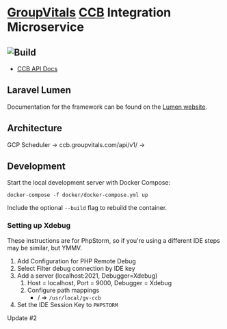 # [GroupVitals](https://www.groupvitals.com) [CCB](https://www.churchcommunitybuilder.com/) Integration Microservice

![Build](https://github.com/doughertym/lumen-actions-sandbox/workflows/Build/badge.svg)
-----

* [CCB API Docs](http://designccb.s3.amazonaws.com/helpdesk/files/official_docs/api.html)

## Laravel Lumen

Documentation for the framework can be found on the [Lumen website](https://lumen.laravel.com/docs).

## Architecture

GCP Scheduler -> ccb.groupvitals.com/api/v1/ -> 

## Development

Start the local development server with Docker Compose:
 
```
docker-compose -f docker/docker-compose.yml up 
``` 

Include the optional `--build` flag to rebuild the container.  
 
### Setting up Xdebug

These instructions are for PhpStorm, so if you're using a different IDE steps may be similar, but YMMV.
1. Add Configuration for PHP Remote Debug
2. Select Filter debug connection by IDE key
3. Add a server (localhost:2021, Debugger=Xdebug)
    1. Host = localhost, Port = 9000, Debugger = Xdebug
    2. Configure path mappings
        * / => `/usr/local/gv-ccb`
3. Set the IDE Session Key to `PHPSTORM`


Update #2